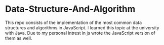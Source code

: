 # Data-Structure-And-Algorithm
This repo consists of the implementation of the most common data structures and algorithms in JavaScript.
I learned this topic at the university with Java.
Due to my personal intrest in js wrote the JavaScript version of them as well.
